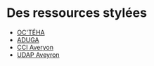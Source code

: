 # Des ressources stylées

- [OC'TÉHA](./octeha)
- [ADUGA](./aduga)
- [CCI Averyon](./cci-aveyron)
- [UDAP Aveyron](./udap-aveyron)
